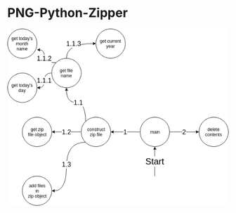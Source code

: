 # PNG-Python-Zipper

<div style="display:table-cell; vertical-align:middle; text-align:center">
<img src="https://raw.githubusercontent.com/hacksura/PNG-Python-Zipper/master/state%20.png" alt="State Transition Diagram"></img>
</div>
